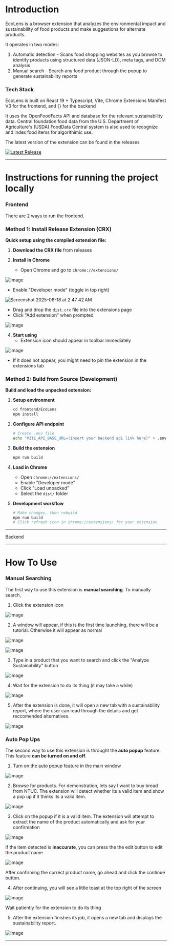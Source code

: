 # Introduction

EcoLens is a browser extension that analyzes the environmental impact and sustainability of food products and make suggestions for alternate products. 

It operates in two modes:
1. Automatic detection - Scans food shopping websites as you browse to identify products using structured data (JSON-LD), meta tags, and DOM analysis
2. Manual search - Search any food product through the popup to generate sustainability reports


### Tech Stack

EcoLens is built on React 19 + Typescript, Vite, Chrome Extensions Manifest V3 for the frontend, and {} for the backend

It uses the OpenFoodFacts API and database for the relevant sustainability data. Central foundation food data from the U.S. Department of Agriculture's (USDA) FoodData Central system is also used to recognize and index food items for algorithimic use.

The latest version of the extension can be found in the releases

[![Latest Release](https://img.shields.io/github/v/release/johngao122/LifeHack-2025)](https://github.com/johngao122/LifeHack-2025/releases/latest)

---
# Instructions for running the project locally

### Frontend

There are 2 ways to run the frontend.

### Method 1: Install Release Extension (CRX)

**Quick setup using the compiled extension file:**

1. **Download the CRX file** from releases

2. **Install in Chrome**
   - Open Chrome and go to `chrome://extensions/`
  
![image](https://github.com/user-attachments/assets/47bd6459-0186-4d7c-9263-3747b53a833f)

   - Enable "Developer mode" (toggle in top right)
  
![Screenshot 2025-06-18 at 2 47 42 AM](https://github.com/user-attachments/assets/6198e2f6-0b06-4859-aa1c-2aea95b6f64b)

   - Drag and drop the `dist.crx` file into the extensions page
   - Click "Add extension" when prompted

![image](https://github.com/user-attachments/assets/749b47b6-54bf-4ae6-8956-2a030a027586)


4. **Start using**
   - Extension icon should appear in toolbar immediately

![image](https://github.com/user-attachments/assets/7cbeec41-d105-40b0-8dc5-ccc9a9b4073d)

   - If it does not appear, you might need to pin the extension in the extensions tab


### Method 2: Build from Source (Development)

**Build and load the unpacked extension:**

1. **Setup environment**
   ```bash
   cd frontend/EcoLens
   npm install
   ```

2. **Configure API endpoint**
   ```bash
   # Create .env file
   echo "VITE_API_BASE_URL=(insert your backend api link here)" > .env
   ```

3. **Build the extension**
   ```bash
   npm run build
   ```

4. **Load in Chrome**
   - Open `chrome://extensions/`
   - Enable "Developer mode"
   - Click "Load unpacked"
   - Select the `dist/` folder

5. **Development workflow**
   ```bash
   # Make changes, then rebuild
   npm run build
   # Click refresh icon in chrome://extensions/ for your extension
   ```

---

Backend


---

# How To Use

### Manual Searching

The first way to use this extension is **manual searching**. To manually search,

1. Click the extension icon

![image](https://github.com/user-attachments/assets/7237a326-1b76-4a2e-a074-78b808022dfb)

2. A window will appear, if this is the first time launching, there will be a tutorial. Otherwise it will appear as normal

![image](https://github.com/user-attachments/assets/0bf73dfe-4605-40c3-a73d-5b86812a0034)

![image](https://github.com/user-attachments/assets/29d8ad0c-e4cf-4d4e-bfaf-1eed1be1deaf)

3. Type in a product that you want to search and click the "Analyze Sustainability" button

![image](https://github.com/user-attachments/assets/25c01172-06d3-410d-9848-c88839677d31)

4. Wait for the extension to do its thing (it may take a while)

![image](https://github.com/user-attachments/assets/eec6eaf7-119c-49de-9180-def5545fe4a8)

5. After the extension is done, it will open a new tab with a sustainability report, where the user can read through the details and get reccomended alternatives.

![image](https://github.com/user-attachments/assets/8d165a89-6066-473c-aa91-abf852159490)

### Auto Pop Ups

The second way to use this extension is throught the **auto popup** feature. This feature **can be turned on and off**.

1. Turn on the auto popup feature in the main window

![image](https://github.com/user-attachments/assets/0c33257a-127c-4c21-9a9a-157d16d6bd01)

2. Browse for products. For demonstration, lets say I want to buy bread from NTUC. The extension will detect whether its a valid item and show a pop up if it thinks its a valid item.
   
![image](https://github.com/user-attachments/assets/7c5b3ffb-e229-4e99-a1af-ac412b2c0f25)

3. Click on the popup if it is a valid item. The extension will attempt to extract the name of the product automatically and ask for your confirmation

![image](https://github.com/user-attachments/assets/1b7b92a8-2cca-4f82-9b95-389a7f2989c5)

If the item detected is **inaccurate**, you can press the the edit button to edit the product name

![image](https://github.com/user-attachments/assets/60d0deb9-792d-44e5-ba5c-0ea3cb1b5486)

After confirming the correct product name, go ahead and click the continue button.

4. After continuing, you will see a little toast at the top right of the screen

![image](https://github.com/user-attachments/assets/301abb0c-ff2c-4e68-aff9-3fa8d4e24daa)

Wait patiently for the extension to do its thing

5. After the extension finishes its job, it opens a new tab and displays the sustainability report.

![image](https://github.com/user-attachments/assets/4143e78d-2eca-42df-b3b3-7389f77560c4)

---














